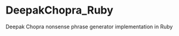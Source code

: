 DeepakChopra_Ruby
=================

Deepak Chopra nonsense phrase generator implementation in Ruby
